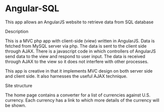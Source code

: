 # Angular-SQL
This app allows an AngularJS website to retrieve data from SQL database


Description

This is a MVC php app with client-side (view) written in AngularJS. Data is fetched from MySQL server via php. 
The data is sent to the client side through AJAX. There is a javascript code in which controllers of AngularJS send data to the view and respond to user input.
The data is received through AJAX to the view so it does not interfere with other processes. 

This app is creative in that it implements MVC design on both server side and client side. It also harnesses the useful AJAX technique.

Site structure

The home page contains a converter for a  list of currencies against U.S. currency. Each currency has a link to which more details of the currency will be shown. 

